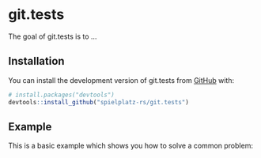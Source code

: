 
<!-- README.md is generated from README.Rmd. Please edit that file -->

# git.tests

<!-- badges: start -->
<!-- badges: end -->

The goal of git.tests is to …

## Installation

You can install the development version of git.tests from
[GitHub](https://github.com/) with:

``` r
# install.packages("devtools")
devtools::install_github("spielplatz-rs/git.tests")
```

## Example

This is a basic example which shows you how to solve a common problem:
